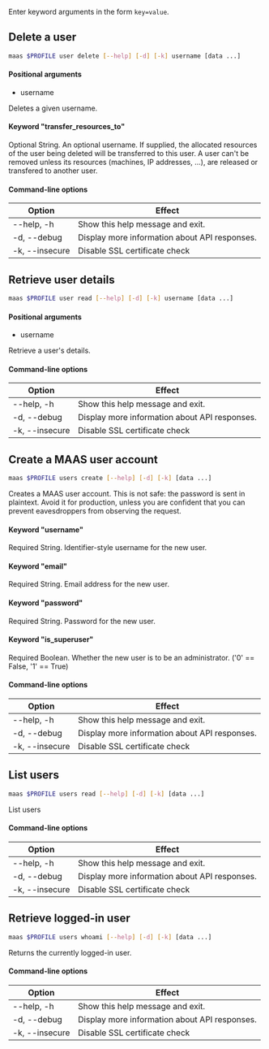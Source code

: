 Enter keyword arguments in the form `key=value`.

## Delete a user

```bash
maas $PROFILE user delete [--help] [-d] [-k] username [data ...] 
```

#### Positional arguments
- username


Deletes a given username.

#### Keyword "transfer_resources_to"
Optional String.  An optional username. If supplied, the allocated resources of the user being deleted will be transferred to this user. A user can't be removed unless its resources (machines, IP addresses, ...), are released or transfered to another user.

#### Command-line options
| Option         | Effect                                        |
|----------------|-----------------------------------------------|
| --help, -h     | Show this help message and exit.              |
| -d, --debug    | Display more information about API responses. |
| -k, --insecure | Disable SSL certificate check                 |

## Retrieve user details

```bash
maas $PROFILE user read [--help] [-d] [-k] username [data ...] 
```

#### Positional arguments
- username

Retrieve a user's details.

#### Command-line options
| Option         | Effect                                        |
|----------------|-----------------------------------------------|
| --help, -h     | Show this help message and exit.              |
| -d, --debug    | Display more information about API responses. |
| -k, --insecure | Disable SSL certificate check                 |

## Create a MAAS user account

```bash
maas $PROFILE users create [--help] [-d] [-k] [data ...] 
```

Creates a MAAS user account.  This is not safe: the password is sent in plaintext.  Avoid it for production, unless you are confident that you can prevent eavesdroppers from observing the request.

#### Keyword "username"
Required String. Identifier-style username for the new user.

#### Keyword "email"
Required String. Email address for the new user.

#### Keyword "password"
Required String. Password for the new user.

#### Keyword "is_superuser"
Required Boolean. Whether the new user is to be an administrator. ('0' == False, '1' == True)

#### Command-line options
| Option         | Effect                                        |
|----------------|-----------------------------------------------|
| --help, -h     | Show this help message and exit.              |
| -d, --debug    | Display more information about API responses. |
| -k, --insecure | Disable SSL certificate check                 |

## List users

```bash
maas $PROFILE users read [--help] [-d] [-k] [data ...] 
```

List users 

#### Command-line options
| Option         | Effect                                        |
|----------------|-----------------------------------------------|
| --help, -h     | Show this help message and exit.              |
| -d, --debug    | Display more information about API responses. |
| -k, --insecure | Disable SSL certificate check                 |

## Retrieve logged-in user

```bash
maas $PROFILE users whoami [--help] [-d] [-k] [data ...] 
```

Returns the currently logged-in user. 

#### Command-line options
| Option         | Effect                                        |
|----------------|-----------------------------------------------|
| --help, -h     | Show this help message and exit.              |
| -d, --debug    | Display more information about API responses. |
| -k, --insecure | Disable SSL certificate check                 |
